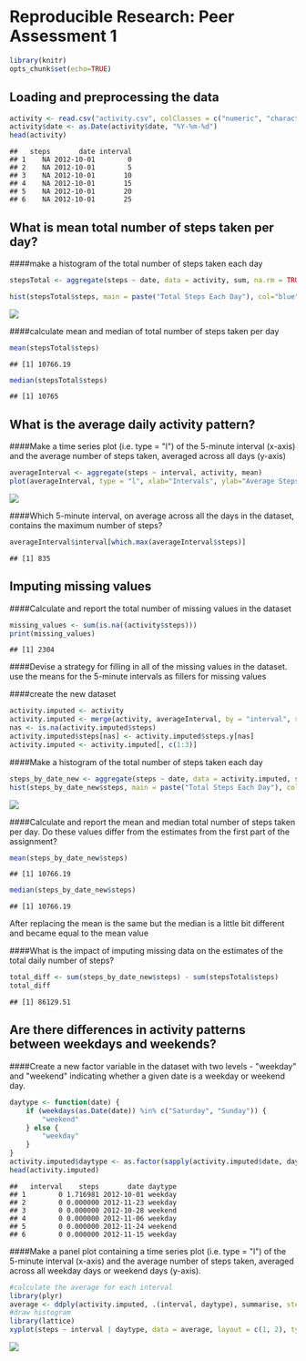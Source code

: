 # Reproducible Research: Peer Assessment 1


```r
library(knitr)
opts_chunk$set(echo=TRUE)
```

## Loading and preprocessing the data

```r
activity <- read.csv("activity.csv", colClasses = c("numeric", "character", "numeric"), header=TRUE)
activity$date <- as.Date(activity$date, "%Y-%m-%d")
head(activity)
```

```
##   steps       date interval
## 1    NA 2012-10-01        0
## 2    NA 2012-10-01        5
## 3    NA 2012-10-01       10
## 4    NA 2012-10-01       15
## 5    NA 2012-10-01       20
## 6    NA 2012-10-01       25
```


## What is mean total number of steps taken per day?
####make a histogram of the total number of steps taken each day

```r
stepsTotal <- aggregate(steps ~ date, data = activity, sum, na.rm = TRUE)

hist(stepsTotal$steps, main = paste("Total Steps Each Day"), col="blue", xlab="Day", ylab="Total Daily Steps")
```

![](./PA1_template_files/figure-html/unnamed-chunk-2-1.png) 
  
####calculate mean and median of total number of steps taken per day

```r
mean(stepsTotal$steps)
```

```
## [1] 10766.19
```

```r
median(stepsTotal$steps)
```

```
## [1] 10765
```



## What is the average daily activity pattern?
####Make a time series plot (i.e. type = "l") of the 5-minute interval (x-axis) and the average number of steps taken, averaged across all days (y-axis)

```r
averageInterval <- aggregate(steps ~ interval, activity, mean)
plot(averageInterval, type = "l", xlab="Intervals", ylab="Average Steps per interval", main="Average steps per interval")
```

![](./PA1_template_files/figure-html/unnamed-chunk-4-1.png) 
  
####Which 5-minute interval, on average across all the days in the dataset, contains the maximum number of steps?

```r
averageInterval$interval[which.max(averageInterval$steps)]
```

```
## [1] 835
```


## Imputing missing values
####Calculate and report the total number of missing values in the dataset

```r
missing_values <- sum(is.na((activity$steps)))
print(missing_values)
```

```
## [1] 2304
```

####Devise a strategy for filling in all of the missing values in the dataset.
use the means for the 5-minute intervals as fillers for missing values

####create the new dataset

```r
activity.imputed <- activity
activity.imputed <- merge(activity, averageInterval, by = "interval", suffixes = c("", ".y"))
nas <- is.na(activity.imputed$steps)
activity.imputed$steps[nas] <- activity.imputed$steps.y[nas]
activity.imputed <- activity.imputed[, c(1:3)]
```

####Make a histogram of the total number of steps taken each day  

```r
steps_by_date_new <- aggregate(steps ~ date, data = activity.imputed, sum, na.rm = TRUE)
hist(steps_by_date_new$steps, main = paste("Total Steps Each Day"), col="blue", xlab="Day", ylab="Total Daily Steps")
```

![](./PA1_template_files/figure-html/unnamed-chunk-8-1.png) 

####Calculate and report the mean and median total number of steps taken per day. Do these values differ from the estimates from the first part of the assignment? 

```r
mean(steps_by_date_new$steps)
```

```
## [1] 10766.19
```

```r
median(steps_by_date_new$steps)
```

```
## [1] 10766.19
```
After replacing the mean is the same but the median is a little bit different and became equal to the mean value

####What is the impact of imputing missing data on the estimates of the total daily number of steps?

```r
total_diff <- sum(steps_by_date_new$steps) - sum(stepsTotal$steps)
total_diff
```

```
## [1] 86129.51
```


## Are there differences in activity patterns between weekdays and weekends?

####Create a new factor variable in the dataset with two levels - "weekday" and "weekend" indicating whether a given date is a weekday or weekend day.

```r
daytype <- function(date) {
    if (weekdays(as.Date(date)) %in% c("Saturday", "Sunday")) {
        "weekend"
    } else {
        "weekday"
    }
}
activity.imputed$daytype <- as.factor(sapply(activity.imputed$date, daytype))
head(activity.imputed)
```

```
##   interval    steps       date daytype
## 1        0 1.716981 2012-10-01 weekday
## 2        0 0.000000 2012-11-23 weekday
## 3        0 0.000000 2012-10-28 weekend
## 4        0 0.000000 2012-11-06 weekday
## 5        0 0.000000 2012-11-24 weekend
## 6        0 0.000000 2012-11-15 weekday
```

####Make a panel plot containing a time series plot (i.e. type = "l") of the 5-minute interval (x-axis) and the average number of steps taken, averaged across all weekday days or weekend days (y-axis).

```r
#calculate the average for each interval
library(plyr)
average <- ddply(activity.imputed, .(interval, daytype), summarise, steps=mean(steps))
#draw histogram
library(lattice)
xyplot(steps ~ interval | daytype, data = average, layout = c(1, 2), type="l", xlab = "Interval", ylab = "Number of steps")
```

![](./PA1_template_files/figure-html/unnamed-chunk-12-1.png) 

